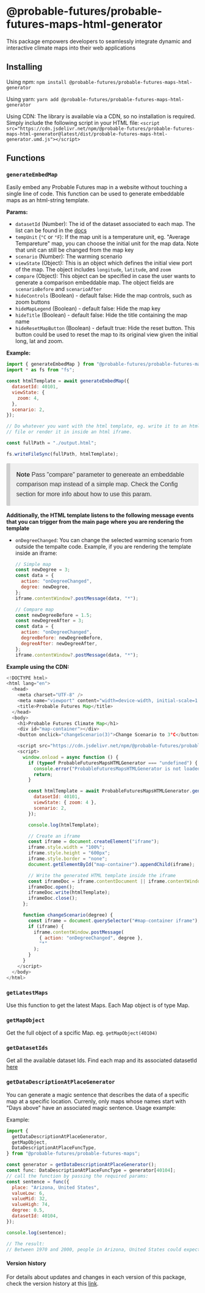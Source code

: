 # @probable-futures/probable-futures-maps-html-generator

This package empowers developers to seamlessly integrate dynamic and interactive climate maps into their web applications

## Installing

Using npm:
`npm install @probable-futures/probable-futures-maps-html-generator`

Using yarn:
`yarn add @probable-futures/probable-futures-maps-html-generator`

Using CDN:
The library is available via a CDN, so no installation is required. Simply include the following script in your HTML file:
`<script src="https://cdn.jsdelivr.net/npm/@probable-futures/probable-futures-maps-html-generator@latest/dist/probable-futures-maps-html-generator.umd.js"></script>`

## Functions

### `generateEmbedMap`

Easily embed any Probable Futures map in a website without touching a single line of code. This function can be used to generate embeddable maps as an html-string template.

**Params:**

- `datasetId` (Number): The id of the dataset associated to each map. The list can be found in the [docs](https://docs.probablefutures.org/maps/#all-maps)
- `tempUnit` (`°C` or `°F`): If the map unit is a temperature unit, eg. "Average Tempareture" map, you can choose the initial unit for the map data. Note that unit can still be changed from the map key
- `scenario` (Number): The warming scenario
- `viewState` (Object): This is an object which defines the initial view port of the map. The object includes `longitude`, `latitude`, and `zoom`
- `compare` (Object): This object can be specified in case the user wants to generate a comparison embeddable map. The object fields are `scenarioBefore` and `scenarioAfter`
- `hideControls` (Boolean) - default false: Hide the map controls, such as zoom buttons
- `hideMapLegend` (Boolean) - default false: Hide the map key
- `hideTitle` (Boolean) - default false: Hide the title containing the map name
- `hideResetMapButton` (Boolean) - default true: Hide the reset button. This button could be used to reset the map to its original view given the initial long, lat and zoom.

**Example:**

```js
import { generateEmbedMap } from "@probable-futures/probable-futures-maps";
import * as fs from "fs";

const htmlTemplate = await generateEmbedMap({
  datasetId: 40101,
  viewState: {
    zoom: 4,
  },
  scenario: 2,
});

// Do whatever you want with the html template, eg. write it to an html
// file or render it in inside an html iframe.

const fullPath = "./output.html";

fs.writeFileSync(fullPath, htmlTemplate);
```

<blockquote style="font-family: 'Source Sans Pro', 'Lucida Grande', sans-serif;-webkit-font-smoothing: antialiased;line-height: 1.6;font-size: 1rem;color: #333;box-sizing: border-box;background: #efefef;padding: 1px 16px;margin-left: 0;margin-right: 0;border-left: #cecece solid 10px;border-radius: 3px;">
<p><strong>Note</strong> Pass "compare" parameter to genereate an embeddable comparison map instead of a simple map. Check the Config section for more info about how to use this param.</p>
</blockquote>

**Additionally, the HTML template listens to the following message events that you can trigger from the main page where you are rendering the template**

- `onDegreeChanged`: You can change the selected warming scenario from outside the tempalte code. Example, if you are rendering the template inside an iframe:

  ```js
  // Simple map
  const newDegree = 3;
  const data = {
    action: "onDegreeChanged",
    degree: newDegree,
  };
  iframe.contentWindow?.postMessage(data, "*");
  ```

  ```js
  // Compare map
  const newDegreeBefore = 1.5;
  const newDegreeAfter = 3;
  const data = {
    action: "onDegreeChanged",
    degreeBefore: newDegreeBefore,
    degreeAfter: newDegreeAfter,
  };
  iframe.contentWindow?.postMessage(data, "*");
  ```

**Example using the CDN:**

```js
<!DOCTYPE html>
<html lang="en">
  <head>
    <meta charset="UTF-8" />
    <meta name="viewport" content="width=device-width, initial-scale=1.0" />
    <title>Probable Futures Map</title>
  </head>
  <body>
    <h1>Probable Futures Climate Map</h1>
    <div id="map-container"></div>
    <button onclick="changeScenario(3)">Change Scenario to 3°C</button>

    <script src="https://cdn.jsdelivr.net/npm/@probable-futures/probable-futures-maps-html-generator@latest/dist/probable-futures-maps-html-generator.umd.js"></script>
    <script>
      window.onload = async function () {
        if (typeof ProbableFuturesMapsHTMLGenerator === "undefined") {
          console.error("ProbableFuturesMapsHTMLGenerator is not loaded. Check the script URL.");
          return;
        }

        const htmlTemplate = await ProbableFuturesMapsHTMLGenerator.generateEmbedMap({
          datasetId: 40101,
          viewState: { zoom: 4 },
          scenario: 2,
        });

        console.log(htmlTemplate);

        // Create an iframe
        const iframe = document.createElement("iframe");
        iframe.style.width = "100%";
        iframe.style.height = "600px";
        iframe.style.border = "none";
        document.getElementById("map-container").appendChild(iframe);

        // Write the generated HTML template inside the iframe
        const iframeDoc = iframe.contentDocument || iframe.contentWindow.document;
        iframeDoc.open();
        iframeDoc.write(htmlTemplate);
        iframeDoc.close();
      };

      function changeScenario(degree) {
        const iframe = document.querySelector("#map-container iframe");
        if (iframe) {
          iframe.contentWindow.postMessage(
            { action: "onDegreeChanged", degree },
            "*"
          );
        }
      }
    </script>
  </body>
</html>
```

### `getLatestMaps`

Use this function to get the latest Maps. Each Map object is of type Map.

### `getMapObject`

Get the full object of a spcific Map. eg. `getMapObject(40104)`

### `getDatasetIds`

Get all the available dataset Ids. Find each map and its associated datasetId [here](https://docs.probablefutures.org/maps/)

### `getDataDescriptionAtPlaceGenerator`

You can generate a magic sentence that describes the data of a specific map at a specific location. Currenly, only maps whose names start with "Days above" have an associated magic sentence. Usage example:

Example:

```js
import {
  getDataDescriptionAtPlaceGenerator,
  getMapObject,
  DataDescriptionAtPlaceFuncType,
} from "@probable-futures/probable-futures-maps";

const generator = getDataDescriptionAtPlaceGenerator();
const func: DataDescriptionAtPlaceFuncType = generator[40104];
// call the function by passing the required params:
const sentence = func({
  place: "Arizona, United States",
  valueLow: 6,
  valueMid: 32,
  valueHigh: 74,
  degree: 0.5,
  datasetId: 40104,
});

console.log(sentence);

// The result:
// Between 1970 and 2000, people in Arizona, United States could expect about 32 Days above 32°C (90°F) in an average year, 6 days in a cooler year and 74 days in a warmer year. In a 1.5°C warming scenario, people in Arizona, United States can expect about 57 Days above 32°C (90°F) in an average year, 26 days in a cooler year and 106 days in a warmer year.
```

#### Version history

For details about updates and changes in each version of this package, check the version history at this [link](https://github.com/Probable-Futures/apps-public/blob/main/packages/probable-futures-maps-html-generator/CHANGELOG.md).
